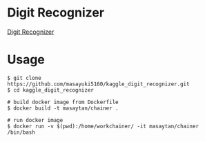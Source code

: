# Digit Recognizer

[Digit Recognizer](https://www.kaggle.com/c/digit-recognizer/data)

# Usage

```
$ git clone https://github.com/masayuki5160/kaggle_digit_recognizer.git
$ cd kaggle_digit_recognizer

# build docker image from Dockerfile
$ docker build -t masaytan/chainer .

# run docker image
$ docker run -v $(pwd):/home/workchainer/ -it masaytan/chainer /bin/bash
```
